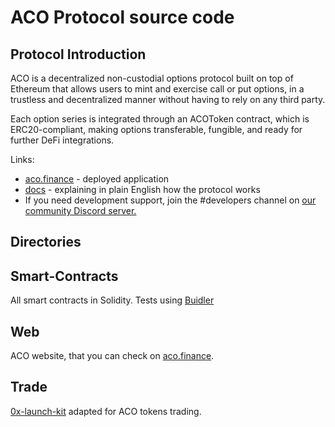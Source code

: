 # ACO Protocol source code
## Protocol Introduction

ACO is a decentralized non-custodial options protocol built on top of Ethereum that allows users to mint and exercise call or put options, in a trustless and decentralized manner without having to rely on any third party.

Each option series is integrated through an ACOToken contract, which is ERC20-compliant, making options transferable, fungible, and ready for further DeFi integrations.

Links:

- [aco.finance](https://aco.finance) - deployed application
- [docs](https://docs.aco.finance) - explaining in plain English how the protocol works
- If you need development support,  join the #developers channel on [our community Discord server.](https://discord.gg/9JqeMxs)


## Directories

## Smart-Contracts
All smart contracts in Solidity. Tests using [Buidler](https://github.com/nomiclabs/buidler)

## Web
ACO website, that you can check on [aco.finance](https://aco.finance).

## Trade
[0x-launch-kit](https://github.com/0xProject/0x-launch-kit-frontend) adapted for ACO tokens trading.
